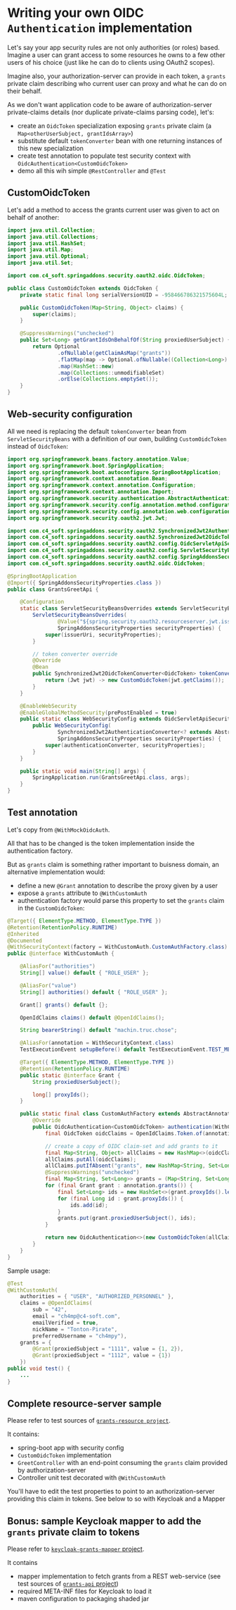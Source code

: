 # Writing your own OIDC `Authentication` implementation

Let's say your app security rules are not only authorities (or roles) based. Imagine a user can grant access to some resources he owns to a few other users of his choice (just like he can do to clients using OAuth2 scopes).

Imagine also, your authorization-server can provide in each token, a `grants` private claim describing who current user can proxy and what he can do on their behalf.

As we don't want application code to be aware of authorization-server private-claims details (nor duplicate private-claims parsing code), let's:
- create an `OidcToken` specialization exposing `grants` private claim (a `Map<otherUserSubject, grantIdsArray>`)
- substitute default `tokenConverter` bean with one returning instances of this new specialization
- create test annotation to populate test security context with `OidcAuthentication<CustomOidcToken>`
- demo all this wih simple `@RestController` and `@Test`

## CustomOidcToken
Let's add a method to access the grants current user was given to act on behalf of another:
``` java
import java.util.Collection;
import java.util.Collections;
import java.util.HashSet;
import java.util.Map;
import java.util.Optional;
import java.util.Set;

import com.c4_soft.springaddons.security.oauth2.oidc.OidcToken;

public class CustomOidcToken extends OidcToken {
	private static final long serialVersionUID = -958466786321575604L;

	public CustomOidcToken(Map<String, Object> claims) {
		super(claims);
	}

	@SuppressWarnings("unchecked")
	public Set<Long> getGrantIdsOnBehalfOf(String proxiedUserSubject) {
		return Optional
				.ofNullable(getClaimAsMap("grants"))
				.flatMap(map -> Optional.ofNullable((Collection<Long>) map.get(proxiedUserSubject)))
				.map(HashSet::new)
				.map(Collections::unmodifiableSet)
				.orElse(Collections.emptySet());
	}
}
```

## Web-security configuration
All we need is replacing the default `tokenConverter` bean from `ServletSecurityBeans` with a definition of our own, building `CustomOidcToken` instead of `OidcToken`:
``` java
import org.springframework.beans.factory.annotation.Value;
import org.springframework.boot.SpringApplication;
import org.springframework.boot.autoconfigure.SpringBootApplication;
import org.springframework.context.annotation.Bean;
import org.springframework.context.annotation.Configuration;
import org.springframework.context.annotation.Import;
import org.springframework.security.authentication.AbstractAuthenticationToken;
import org.springframework.security.config.annotation.method.configuration.EnableGlobalMethodSecurity;
import org.springframework.security.config.annotation.web.configuration.EnableWebSecurity;
import org.springframework.security.oauth2.jwt.Jwt;

import com.c4_soft.springaddons.security.oauth2.SynchronizedJwt2AuthenticationConverter;
import com.c4_soft.springaddons.security.oauth2.SynchronizedJwt2OidcTokenConverter;
import com.c4_soft.springaddons.security.oauth2.config.OidcServletApiSecurityConfig;
import com.c4_soft.springaddons.security.oauth2.config.ServletSecurityBeans;
import com.c4_soft.springaddons.security.oauth2.config.SpringAddonsSecurityProperties;
import com.c4_soft.springaddons.security.oauth2.oidc.OidcToken;

@SpringBootApplication
@Import({ SpringAddonsSecurityProperties.class })
public class GrantsGreetApi {

	@Configuration
	static class ServletSecurityBeansOverrides extends ServletSecurityBeans {
		ServletSecurityBeansOverrides(
				@Value("${spring.security.oauth2.resourceserver.jwt.issuer-uri}") String issuerUri,
				SpringAddonsSecurityProperties securityProperties) {
			super(issuerUri, securityProperties);
		}

		// token converter override
		@Override
		@Bean
		public SynchronizedJwt2OidcTokenConverter<OidcToken> tokenConverter() {
			return (Jwt jwt) -> new CustomOidcToken(jwt.getClaims());
		}
	}

	@EnableWebSecurity
	@EnableGlobalMethodSecurity(prePostEnabled = true)
	public static class WebSecurityConfig extends OidcServletApiSecurityConfig {
		public WebSecurityConfig(
				SynchronizedJwt2AuthenticationConverter<? extends AbstractAuthenticationToken> authenticationConverter,
				SpringAddonsSecurityProperties securityProperties) {
			super(authenticationConverter, securityProperties);
		}
	}

	public static void main(String[] args) {
		SpringApplication.run(GrantsGreetApi.class, args);
	}
}
```

## Test annotation
Let's copy from `@WithMockOidcAuth`.

All that has to be changed is the token implementation inside the authentication factory.

But as `grants` claim is something rather important to buisness domain, an alternative implementation would:
- define a new `@Grant` annotation to describe the proxy given by a user
- expose a `grants` attribute to `@WithCustomAuth`
- authentication factory would parse this property to set the `grants` claim in the `CustomOidcToken`:
``` java
@Target({ ElementType.METHOD, ElementType.TYPE })
@Retention(RetentionPolicy.RUNTIME)
@Inherited
@Documented
@WithSecurityContext(factory = WithCustomAuth.CustomAuthFactory.class)
public @interface WithCustomAuth {

	@AliasFor("authorities")
	String[] value() default { "ROLE_USER" };

	@AliasFor("value")
	String[] authorities() default { "ROLE_USER" };

	Grant[] grants() default {};

	OpenIdClaims claims() default @OpenIdClaims();

	String bearerString() default "machin.truc.chose";

	@AliasFor(annotation = WithSecurityContext.class)
	TestExecutionEvent setupBefore() default TestExecutionEvent.TEST_METHOD;

	@Target({ ElementType.METHOD, ElementType.TYPE })
	@Retention(RetentionPolicy.RUNTIME)
	public static @interface Grant {
		String proxiedUserSubject();

		long[] proxyIds();
	}

	public static final class CustomAuthFactory extends AbstractAnnotatedAuthenticationBuilder<WithCustomAuth, OidcAuthentication<CustomOidcToken>> {
		@Override
		public OidcAuthentication<CustomOidcToken> authentication(WithCustomAuth annotation) {
			final OidcToken oidcClaims = OpenIdClaims.Token.of(annotation.claims());

			// create a copy of OIDC claim-set and add grants to it
			final Map<String, Object> allClaims = new HashMap<>(oidcClaims);
			allClaims.putAll(oidcClaims);
			allClaims.putIfAbsent("grants", new HashMap<String, Set<Long>>());
			@SuppressWarnings("unchecked")
			final Map<String, Set<Long>> grants = (Map<String, Set<Long>>) allClaims.get("grants");
			for (final Grant grant : annotation.grants()) {
				final Set<Long> ids = new HashSet<>(grant.proxyIds().length);
				for (final Long id : grant.proxyIds()) {
					ids.add(id);
				}
				grants.put(grant.proxiedUserSubject(), ids);
			}

			return new OidcAuthentication<>(new CustomOidcToken(allClaims), authorities(annotation.authorities()), annotation.bearerString());
		}
	}
}
```
Sample usage:
``` java
@Test
@WithCustomAuth(
    authorities = { "USER", "AUTHORIZED_PERSONNEL" },
    claims = @OpenIdClaims(
        sub = "42",
        email = "ch4mp@c4-soft.com",
        emailVerified = true,
        nickName = "Tonton-Pirate",
        preferredUsername = "ch4mpy"),
    grants = {
        @Grant(proxiedSubject = "1111", value = {1, 2}),
        @Grant(proxiedSubject = "1112", value = {1})
    })
public void test() {
    ...
}
```

## Complete resource-server sample
Please refer to test sources of [`grants-resource project`](https://github.com/ch4mpy/spring-addons/tree/master/grants-greet-api).

It contains:
- spring-boot app with security config
- `CustomOidcToken` implementation
- `GreetController` with an end-point consuming the `grants` claim provided by authorization-server
- Controller unit test decorated with `@WithCustomAuth`

You'll have to edit the test properties to point to an authorization-server providing this claim in tokens. See below to so with Keycloak and a Mapper

## Bonus: sample Keycloak mapper to add the `grants` private claim to tokens
Please refer to [`keycloak-grants-mapper` project](https://github.com/ch4mpy/spring-addons/tree/master/keycloak-grants-mapper).

It contains
- mapper implementation to fetch grants from a REST web-service (see test sources of [`grants-api` project](https://github.com/ch4mpy/spring-addons/tree/master/grants-api))
- required META-INF files for Keycloak to load it
- maven configuration to packaging shaded jar